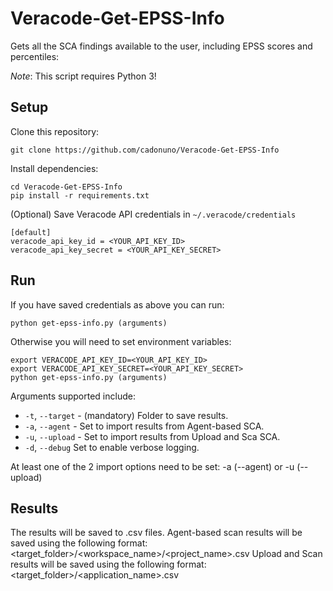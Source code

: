 # Veracode-Get-EPSS-Info

Gets all the SCA findings available to the user, including EPSS scores and percentiles:

*Note*: This script requires Python 3!

## Setup

Clone this repository:

    git clone https://github.com/cadonuno/Veracode-Get-EPSS-Info

Install dependencies:

    cd Veracode-Get-EPSS-Info
    pip install -r requirements.txt

(Optional) Save Veracode API credentials in `~/.veracode/credentials`

    [default]
    veracode_api_key_id = <YOUR_API_KEY_ID>
    veracode_api_key_secret = <YOUR_API_KEY_SECRET>

## Run

If you have saved credentials as above you can run:

    python get-epss-info.py (arguments)

Otherwise you will need to set environment variables:

    export VERACODE_API_KEY_ID=<YOUR_API_KEY_ID>
    export VERACODE_API_KEY_SECRET=<YOUR_API_KEY_SECRET>
    python get-epss-info.py (arguments)

Arguments supported include:
- `-t`, `--target` - (mandatory) Folder to save results.
- `-a`, `--agent` - Set to import results from Agent-based SCA.
- `-u`, `--upload` - Set to import results from Upload and Sca SCA.
- `-d`, `--debug` Set to enable verbose logging.

At least one of the 2 import options need to be set: -a (--agent) or -u (--upload)

## Results
The results will be saved to .csv files.
Agent-based scan results will be saved using the following format: <target_folder>/<workspace_name>/<project_name>.csv
Upload and Scan results will be saved using the following format: <target_folder>/<application_name>.csv